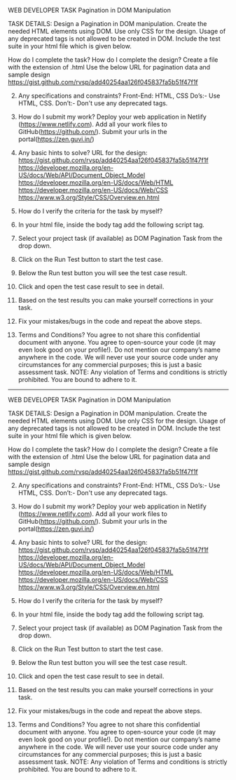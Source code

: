 WEB DEVELOPER TASK
Pagination in DOM Manipulation

TASK DETAILS:
Design a Pagination in DOM manipulation.
Create the needed HTML elements using DOM.
Use only CSS for the design.
Usage of any deprecated tags is not allowed to be created in DOM.
Include the test suite in your html file which is given below.

How do I complete the task?
How do I complete the design?
Create a file with the extension of .html
Use the below URL for pagination data and sample design
https://gist.github.com/rvsp/add40254aa126f045837fa5b51f47f1f

2. Any specifications and constraints?
	Front-End: HTML, CSS
Do’s:- Use HTML, CSS.
Don’t:- Don't use any deprecated tags.

3. How do I submit my work?
Deploy your web application in Netlify (https://www.netlify.com).
Add all your work files to GitHub(https://github.com/).
Submit your urls in the portal(https://zen.guvi.in/)

4. Any basic hints to solve?
URL for the design: https://gist.github.com/rvsp/add40254aa126f045837fa5b51f47f1f
https://developer.mozilla.org/en-US/docs/Web/API/Document_Object_Model
https://developer.mozilla.org/en-US/docs/Web/HTML
https://developer.mozilla.org/en-US/docs/Web/CSS
https://www.w3.org/Style/CSS/Overview.en.html

5. How do I verify the criteria for the task by myself?
1. In your html file, inside the body  tag add the following script tag.
	<script src="https://app.zenclass.in/sheets/v1/js/zen/suite/bundle.js"></script>
2. Select your project task (if available) as DOM Pagination Task from the drop down.
3. Click on the Run Test button to start the test case.
4. Below the Run test button you will see the test case result.
5. Click and open the test case result to see in detail.
6. Based on the test results you can make yourself corrections in your task.
7. Fix your mistakes/bugs in the code and repeat the above steps.

6. Terms and Conditions?
You agree to not share this confidential document with anyone. 
You agree to open-source your code (it may even look good on your profile!). Do not mention our company’s name anywhere in the code.
We will never use your source code under any circumstances for any commercial purposes; this is just a basic assessment task. 
NOTE: Any violation of Terms and conditions is strictly prohibited. You are bound to adhere to it.





---------------------------------------------------------------------------------------------------------------------------------------





WEB DEVELOPER TASK
Pagination in DOM Manipulation

TASK DETAILS:
Design a Pagination in DOM manipulation.
Create the needed HTML elements using DOM.
Use only CSS for the design.
Usage of any deprecated tags is not allowed to be created in DOM.
Include the test suite in your html file which is given below.

How do I complete the task?
How do I complete the design?
Create a file with the extension of .html
Use the below URL for pagination data and sample design
https://gist.github.com/rvsp/add40254aa126f045837fa5b51f47f1f

2. Any specifications and constraints?
	Front-End: HTML, CSS
Do’s:- Use HTML, CSS.
Don’t:- Don't use any deprecated tags.

3. How do I submit my work?
Deploy your web application in Netlify (https://www.netlify.com).
Add all your work files to GitHub(https://github.com/).
Submit your urls in the portal(https://zen.guvi.in/)

4. Any basic hints to solve?
URL for the design: https://gist.github.com/rvsp/add40254aa126f045837fa5b51f47f1f
https://developer.mozilla.org/en-US/docs/Web/API/Document_Object_Model
https://developer.mozilla.org/en-US/docs/Web/HTML
https://developer.mozilla.org/en-US/docs/Web/CSS
https://www.w3.org/Style/CSS/Overview.en.html

5. How do I verify the criteria for the task by myself?
1. In your html file, inside the body  tag add the following script tag.
	<script src="https://app.zenclass.in/sheets/v1/js/zen/suite/bundle.js"></script>
2. Select your project task (if available) as DOM Pagination Task from the drop down.
3. Click on the Run Test button to start the test case.
4. Below the Run test button you will see the test case result.
5. Click and open the test case result to see in detail.
6. Based on the test results you can make yourself corrections in your task.
7. Fix your mistakes/bugs in the code and repeat the above steps.

6. Terms and Conditions?
You agree to not share this confidential document with anyone. 
You agree to open-source your code (it may even look good on your profile!). Do not mention our company’s name anywhere in the code.
We will never use your source code under any circumstances for any commercial purposes; this is just a basic assessment task. 
NOTE: Any violation of Terms and conditions is strictly prohibited. You are bound to adhere to it.
